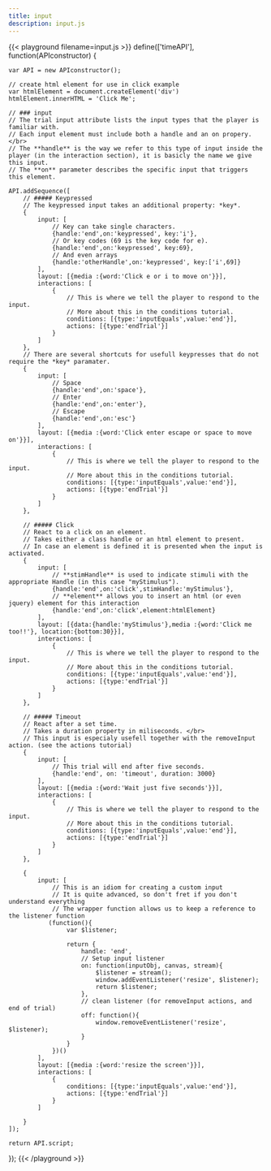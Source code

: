 ```yaml
---
title: input
description: input.js
---
```


{{< playground filename=input.js >}}
define(['timeAPI'], function(APIconstructor) {

	var API = new APIconstructor();

    // create html element for use in click example
	var htmlElement = document.createElement('div')
    htmlElement.innerHTML = 'Click Me';

	// ### input
	// The trial input attribute lists the input types that the player is familiar with.
	// Each input element must include both a handle and an on propery. </br>
	// The **handle** is the way we refer to this type of input inside the player (in the interaction section), it is basicly the name we give this input.
	// The **on** parameter describes the specific input that triggers this element.

	API.addSequence([
		// ##### Keypressed
		// The keypressed input takes an additional property: *key*.
		{
			input: [
				// Key can take single characters.
				{handle:'end',on:'keypressed', key:'i'},
				// Or key codes (69 is the key code for e).
				{handle:'end',on:'keypressed', key:69},
				// And even arrays
				{handle:'otherHandle',on:'keypressed', key:['i',69]}
			],
			layout: [{media :{word:'Click e or i to move on'}}],
			interactions: [
				{
					// This is where we tell the player to respond to the input.
					// More about this in the conditions tutorial.
					conditions: [{type:'inputEquals',value:'end'}],
					actions: [{type:'endTrial'}]
				}
			]
		},
		// There are several shortcuts for usefull keypresses that do not require the *key* paramater.
		{
			input: [
				// Space
				{handle:'end',on:'space'},
				// Enter
				{handle:'end',on:'enter'},
				// Escape
				{handle:'end',on:'esc'}
			],
			layout: [{media :{word:'Click enter escape or space to move on'}}],
			interactions: [
				{
					// This is where we tell the player to respond to the input.
					// More about this in the conditions tutorial.
					conditions: [{type:'inputEquals',value:'end'}],
					actions: [{type:'endTrial'}]
				}
			]
		},

		// ##### Click
		// React to a click on an element.
		// Takes either a class handle or an html element to present.
		// In case an element is defined it is presented when the input is activated.
		{
			input: [
				// **stimHandle** is used to indicate stimuli with the appropriate Handle (in this case "myStimulus").
				{handle:'end',on:'click',stimHandle:'myStimulus'},
				// **element** allows you to insert an html (or even jquery) element for this interaction
				{handle:'end',on:'click',element:htmlElement}
			],
			layout: [{data:{handle:'myStimulus'},media :{word:'Click me too!!'}, location:{bottom:30}}],
			interactions: [
				{
					// This is where we tell the player to respond to the input.
					// More about this in the conditions tutorial.
					conditions: [{type:'inputEquals',value:'end'}],
					actions: [{type:'endTrial'}]
				}
			]
		},

		// ##### Timeout
		// React after a set time.
		// Takes a duration property in miliseconds. </br>
		// This input is especialy usefell together with the removeInput action. (see the actions tutorial)
		{
			input: [
				// This trial will end after five seconds.
				{handle:'end', on: 'timeout', duration: 3000}
			],
			layout: [{media :{word:'Wait just five seconds'}}],
			interactions: [
				{
					// This is where we tell the player to respond to the input.
					// More about this in the conditions tutorial.
					conditions: [{type:'inputEquals',value:'end'}],
					actions: [{type:'endTrial'}]
				}
			]
		},
		
		{
			input: [
                // This is an idiom for creating a custom input
                // It is quite advanced, so don't fret if you don't understand everything
                // The wrapper function allows us to keep a reference to the listener function
               (function(){
                    var $listener;

                    return {
                        handle: 'end',
                        // Setup input listener
                        on: function(inputObj, canvas, stream){
                            $listener = stream();
                            window.addEventListener('resize', $listener);
                            return $listener;
                        },
                        // clean listener (for removeInput actions, and end of trial)
                        off: function(){
                            window.removeEventListener('resize', $listener);
                        }
                    }   
                })()
			],
			layout: [{media :{word:'resize the screen'}}],
			interactions: [
				{
					conditions: [{type:'inputEquals',value:'end'}],
					actions: [{type:'endTrial'}]
				}
			]
			
		}
	]);

	return API.script;
});
{{< /playground >}}
